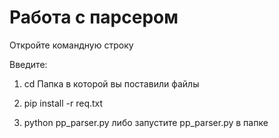 # Работа с парсером
Откройте командную строку

Введите:

 1) cd Папка в которой вы поставили файлы

 2) pip install -r req.txt

 3) python pp_parser.py
 либо запустите pp_parser.py в папке
